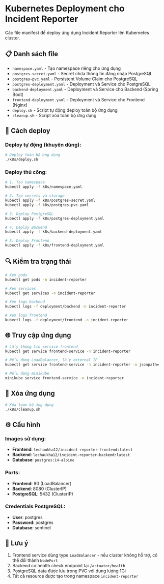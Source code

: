 # Kubernetes Deployment cho Incident Reporter

Các file manifest để deploy ứng dụng Incident Reporter lên Kubernetes cluster.

## 📋 Danh sách file

- `namespace.yaml` - Tạo namespace riêng cho ứng dụng
- `postgres-secret.yaml` - Secret chứa thông tin đăng nhập PostgreSQL
- `postgres-pvc.yaml` - Persistent Volume Claim cho PostgreSQL
- `postgres-deployment.yaml` - Deployment và Service cho PostgreSQL
- `backend-deployment.yaml` - Deployment và Service cho Backend (Spring Boot)
- `frontend-deployment.yaml` - Deployment và Service cho Frontend (Nginx)
- `deploy.sh` - Script tự động deploy toàn bộ ứng dụng
- `cleanup.sh` - Script xóa toàn bộ ứng dụng

## 🚀 Cách deploy

### Deploy tự động (khuyên dùng):
```bash
# Deploy toàn bộ ứng dụng
./k8s/deploy.sh
```

### Deploy thủ công:
```bash
# 1. Tạo namespace
kubectl apply -f k8s/namespace.yaml

# 2. Tạo secrets và storage
kubectl apply -f k8s/postgres-secret.yaml
kubectl apply -f k8s/postgres-pvc.yaml

# 3. Deploy PostgreSQL
kubectl apply -f k8s/postgres-deployment.yaml

# 4. Deploy Backend
kubectl apply -f k8s/backend-deployment.yaml

# 5. Deploy Frontend
kubectl apply -f k8s/frontend-deployment.yaml
```

## 🔍 Kiểm tra trạng thái

```bash
# Xem pods
kubectl get pods -n incident-reporter

# Xem services
kubectl get services -n incident-reporter

# Xem logs backend
kubectl logs -f deployment/backend -n incident-reporter

# Xem logs frontend
kubectl logs -f deployment/frontend -n incident-reporter
```

## 🌐 Truy cập ứng dụng

```bash
# Lấy thông tin service frontend
kubectl get service frontend-service -n incident-reporter

# Nếu dùng LoadBalancer, lấy external IP
kubectl get service frontend-service -n incident-reporter -o jsonpath='{.status.loadBalancer.ingress[0].ip}'

# Nếu dùng minikube
minikube service frontend-service -n incident-reporter
```

## 🧹 Xóa ứng dụng

```bash
# Xóa toàn bộ ứng dụng
./k8s/cleanup.sh
```

## ⚙️ Cấu hình

### Images sử dụng:
- **Frontend**: `lechaukha12/incident-reporter-frontend:latest`
- **Backend**: `lechaukha12/incident-reporter-backend:latest`
- **Database**: `postgres:14-alpine`

### Ports:
- **Frontend**: 80 (LoadBalancer)
- **Backend**: 8080 (ClusterIP)
- **PostgreSQL**: 5432 (ClusterIP)

### Credentials PostgreSQL:
- **User**: postgres
- **Password**: postgres
- **Database**: sentinel

## 📝 Lưu ý

1. Frontend service dùng type `LoadBalancer` - nếu cluster không hỗ trợ, có thể đổi thành `NodePort`
2. Backend có health check endpoint tại `/actuator/health`
3. PostgreSQL data được lưu trong PVC với dung lượng 1Gi
4. Tất cả resource được tạo trong namespace `incident-reporter`
